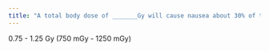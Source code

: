 ```yaml
---
title: "A total body dose of _______Gy will cause nausea about 30% of the time"
---
```

0.75 - 1.25 Gy
(750 mGy - 1250 mGy)

